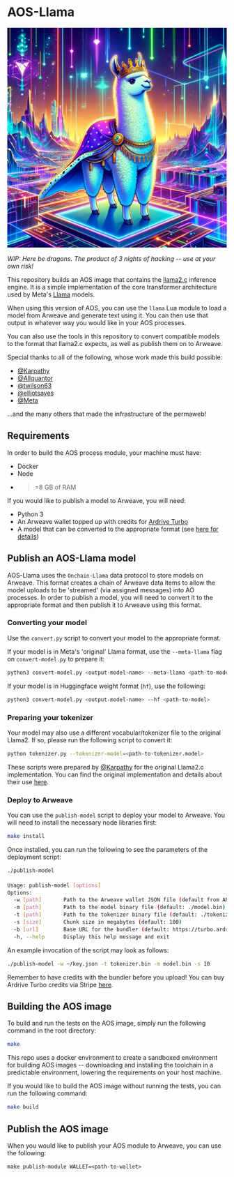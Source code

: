 # AOS-Llama

![Dank AO Llama](image.webp)

_WIP: Here be dragons. The product of 3 nights of hacking -- use at your own risk!_

This repository builds an AOS image that contains the [llama2.c](https://github.com/karpathy/llama2.c) inference engine. It is a simple implementation of the core transformer architecture used by Meta's [Llama](https://llama.meta.com/) models.

When using this version of AOS, you can use the `llama` Lua module to load a model from Arweave and generate text using it. You can then use that output in whatever way you would like in your AOS processes.

You can also use the tools in this repository to convert compatible models to the format that llama2.c expects, as well as publish them on to Arweave.

Special thanks to all of the following, whose work made this build possible:

- [@Karpathy](https://github.com/karpathy)
- [@Allquantor](https://github.com/allquantor)
- [@twilson63](https://github.com/twilson63)
- [@elliotsayes](https://github.com/elliotsayes)
- [@Meta](https://github.com/meta-ai)

...and the many others that made the infrastructure of the permaweb!

## Requirements

In order to build the AOS process module, your machine must have:

- Docker
- Node
- >=8 GB of RAM

If you would like to publish a model to Arweave, you will need:

- Python 3
- An Arweave wallet topped up with credits for [Ardrive Turbo](https://ardrive.com/turbo)
- A model that can be converted to the appropriate format (see [here for details](https://github.com/karpathy/llama2.c#metas-llama-2-models))

## Publish an AOS-Llama model

AOS-Llama uses the `Onchain-Llama` data protocol to store models on Arweave. This format creates a chain of Arweave data items to allow the model uploads to be 'streamed' (via assigned messages) into AO processes. In order to publish a model, you will need to convert it to the appropriate format and then publish it to Arweave using this format.

### Converting your model

Use the `convert.py` script to convert your model to the appropriate format.

If your model is in Meta's 'original' Llama format, use the `--meta-llama` flag on `convert-model.py` to prepare it:

```bash
python3 convert-model.py <output-model-name> --meta-llama <path-to-model>
```

If your model is in Huggingface weight format (`hf`), use the following:

```bash
python3 convert-model.py <output-model-name> --hf <path-to-model>
```

### Preparing your tokenizer

Your model may also use a different vocabular/tokenizer file to the original Llama2. If so, please run the following script to convert it:

```bash
python tokenizer.py --tokenizer-model=<path-to-tokenizer.model>
```

These scripts were prepared by [@Karpathy](https://github.com/karpathy) for the original Llama2.c implementation. You can find the original implementation and details about their use [here](https://github.com/karpathy/llama2.c).

### Deploy to Arweave

You can use the `publish-model` script to deploy your model to Arweave. You will need to install the necessary node libraries first:

```bash
make install
```

Once installed, you can run the following to see the parameters of the deployment script:

```bash
./publish-model

Usage: publish-model [options]
Options:
  -w [path]       Path to the Arweave wallet JSON file (default from ARWEAVE_WALLET env)
  -m [path]       Path to the model binary file (default: ./model.bin)
  -t [path]       Path to the tokenizer binary file (default: ./tokenizer.bin)
  -s [size]       Chunk size in megabytes (default: 100)
  -b [url]        Base URL for the bundler (default: https://turbo.ardrive.io)
  -h, --help      Display this help message and exit
```

An example invocation of the script may look as follows:

```bash
./publish-model -w ~/key.json -t tokenizer.bin -m model.bin -s 10
```
Remember to have credits with the bundler before you upload! You can buy Ardrive Turbo credits via Stripe [here](https://app.ardrive.io/#/sign-in).

## Building the AOS image

To build and run the tests on the AOS image, simply run the following command in the root directory:

```bash
make 
```

This repo uses a docker environment to create a sandboxed environment for building AOS images -- downloading and installing the toolchain in a predictable environment, lowering the requirements on your host machine.

If you would like to build the AOS image without running the tests, you can run the following command:

```bash
make build
```

## Publish the AOS image

When you would like to publish your AOS module to Arweave, you can use the following:

```
make publish-module WALLET=<path-to-wallet>
```